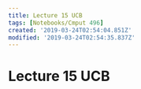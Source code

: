 ```yaml
---
title: Lecture 15 UCB
tags: [Notebooks/Cmput 496]
created: '2019-03-24T02:54:04.851Z'
modified: '2019-03-24T02:54:35.837Z'
---
```


# Lecture 15 UCB


